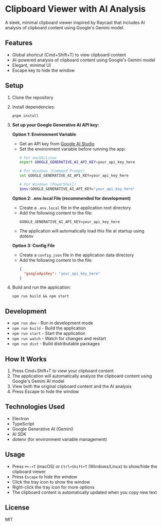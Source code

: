 # Clipboard Viewer with AI Analysis

A sleek, minimal clipboard viewer inspired by Raycast that includes AI analysis of clipboard content using Google's Gemini model.

## Features

- Global shortcut (Cmd+Shift+T) to view clipboard content
- AI-powered analysis of clipboard content using Google's Gemini model
- Elegant, minimal UI
- Escape key to hide the window

## Setup

1. Clone the repository
2. Install dependencies:
   ```
   pnpm install
   ```
3. **Set up your Google Generative AI API key:**
   
   **Option 1: Environment Variable**
   - Get an API key from [Google AI Studio](https://makersuite.google.com/)
   - Set the environment variable before running the app:
     ```bash
     # For macOS/Linux
     export GOOGLE_GENERATIVE_AI_API_KEY=your_api_key_here
     
     # For Windows (Command Prompt)
     set GOOGLE_GENERATIVE_AI_API_KEY=your_api_key_here
     
     # For Windows (PowerShell)
     $env:GOOGLE_GENERATIVE_AI_API_KEY="your_api_key_here"
     ```
   
   **Option 2: .env.local File (recommended for development)**
   - Create a `.env.local` file in the application root directory
   - Add the following content to the file:
     ```
     GOOGLE_GENERATIVE_AI_API_KEY=your_api_key_here
     ```
   - The application will automatically load this file at startup using dotenv
   
   **Option 3: Config File**
   - Create a `config.json` file in the application data directory
   - Add the following content to the file:
     ```json
     {
       "googleApiKey": "your_api_key_here"
     }
     ```

4. Build and run the application:
   ```
   npm run build && npm start
   ```

## Development

- `npm run dev` - Run in development mode
- `npm run build` - Build the application
- `npm run start` - Start the application
- `npm run watch` - Watch for changes and restart
- `npm run dist` - Build distributable packages

## How It Works

1. Press Cmd+Shift+T to view your clipboard content
2. The application will automatically analyze the clipboard content using Google's Gemini AI model
3. View both the original clipboard content and the AI analysis
4. Press Escape to hide the window

## Technologies Used

- Electron
- TypeScript
- Google Generative AI (Gemini)
- AI SDK
- dotenv (for environment variable management)

## Usage

- Press `⌘+⇧+T` (macOS) or `Ctrl+Shift+T` (Windows/Linux) to show/hide the clipboard viewer
- Press `Escape` to hide the window
- Click the tray icon to show the window
- Right-click the tray icon for more options
- The clipboard content is automatically updated when you copy new text

## License

MIT
